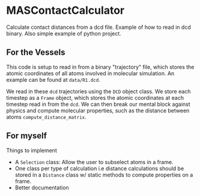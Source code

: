 # MASContactCalculator
Calculate contact distances from a dcd file. Example of how to read in dcd binary. Also simple example of python project.

## For the Vessels 

This code is setup to read in from a binary "trajectory" file, which stores the atomic coordinates of all atoms involved in molecular simulation. An example can be found at `data/R1.dcd`. 

We read in these `dcd` trajectories using the `DCD` object class. We store each timestep as a `Frame` object, which stores the atomic coordinates at each timestep read in from the `dcd`. We can then break our mental block against physics and compute molecular properties, such as the distance between atoms `compute_distance_matrix`.

## For myself

Things to implement
- A `Selection` class: Allow the user to subselect atoms in a frame.
- One class per type of calculation i.e distance calculations should be stored in a `Distance` class w/ static methods to compute properties on a frame.
- Better documentation
